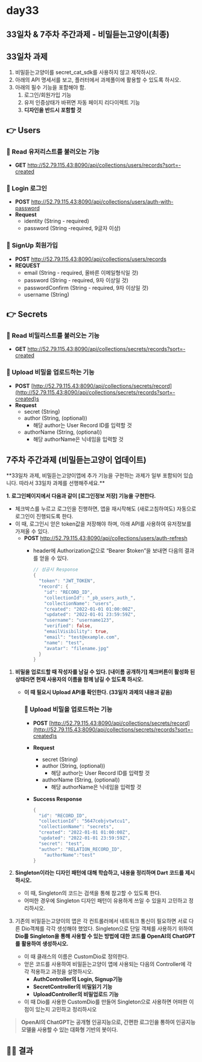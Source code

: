 # day33

## 33일차 & 7주차 주간과제 - 비밀듣는고양이(최종)


## 33일차 과제


1. 비밀듣는고양이를 secret_cat_sdk를 사용하지 않고 제작하시오.
2. 아래의 API 명세서를 보고, 플러터에서 과제풀이에 활용할 수 있도록 하시오.
3. 아래의 필수 기능을 포함해야 함.
    1. 로그인/회원가입 기능
    2. 유저 인증상태가 바뀌면 자동 페이지 리다이렉트 기능
    3. **디자인을 반드시 포함할 것**

## 👉 Users

### 📄 Read 유저리스트를 불러오는 기능

- **GET** http://52.79.115.43:8090/api/collections/users/records?sort=-created

### 📄 Login 로그인

- **POST** http://52.79.115.43:8090/api/collections/users/auth-with-password
- **Request**
    - identity (String - required)
    - password (String -required, 9글자 이상)


### 📄 **SignUp**  회원가입

- **POST** http://52.79.115.43:8090/api/collections/users/records
- **REQUEST**
    - email (String - required, 올바른 이메일형식일 것)
    - password (String - required, 9자 이상일 것)
    - passwordConfirm (String - required, 9자 이상일 것)
    - username (String)

## 👉 Secrets

### 📄 Read 비밀리스트를 불러오는 기능

- **GET** http://52.79.115.43:8090/api/collections/secrets/records?sort=-created

### 📄 Upload 비밀을 업로드하는 기능

- **POST** [http://52.79.115.43:8090/api/collections/secrets/record](http://52.79.115.43:8090/api/collections/secrets/records?sort=-created)s
- **Request**
    - secret (String)
    - author (String, (optional))
        - 해당 author는 User Record ID를 입력할 것
    - authorName (String, (optional))
        - 해당 authorName은 닉네임을 입력할 것

## 7주차 주간과제 (비밀듣는고양이 업데이트)

<aside>
**33일차 과제, 비밀듣는고양이앱에 추가 기능을 구현하는 과제가 일부 포함되어 있습니다.
따라서 33일차 과제를 선행해주세요.**

</aside>

**1. 로그인페이지에서 다음과 같이 [로그인정보 저장] 기능을 구현한다.**



- 체크박스를 누르고 로그인을 진행하면, 앱을 재시작해도 (새로고침하여도) 자동으로 로그인이 진행되도록 한다.
- 이 때, 로그인시 얻은 token값을 저장해야 하며, 아래 API를 사용하여 유저정보를 가져올 수 있다.
    - **POST** http://52.79.115.43:8090/api/collections/users/auth-refresh
        - header에 Authorization값으로 “Bearer $token”을 보내면 다음의 결과를 얻을 수 있다.
            
            ```dart
            // 성공시 Response
            {
              "token": "JWT_TOKEN",
              "record": {
                "id": "RECORD_ID",
                "collectionId": "_pb_users_auth_",
                "collectionName": "users",
                "created": "2022-01-01 01:00:00Z",
                "updated": "2022-01-01 23:59:59Z",
                "username": "username123",
                "verified": false,
                "emailVisibility": true,
                "email": "test@example.com",
                "name": "test",
                "avatar": "filename.jpg"
              }
            }
            ```
            
1. **비밀을 업로드할 때 작성자를 남길 수 있다. 
[내이름 공개하기] 체크버튼이 활성화 된 상태라면 현재 사용자의 이름을 함께 남길 수 있도록 하시오.**
    
    
    
    - **이 때 필요시 Upload API를 확인한다. (33일차 과제의 내용과 같음)**
        
        ### 📄 Upload 비밀을 업로드하는 기능
        
        - **POST** [http://52.79.115.43:8090/api/collections/secrets/record](http://52.79.115.43:8090/api/collections/secrets/records?sort=-created)s
        - **Request**
            - secret (String)
            - author (String, (optional))
                - 해당 author는 User Record ID를 입력할 것
            - authorName (String, (optional))
                - 해당 authorName은 닉네임을 입력할 것
        - **Success Response**
            
            ```dart
            {
              "id": "RECORD_ID",
              "collectionId": "5647cebjvtwtcu1",
              "collectionName": "secrets",
              "created": "2022-01-01 01:00:00Z",
              "updated": "2022-01-01 23:59:59Z",
              "secret": "test",
              "author": "RELATION_RECORD_ID",
            	"authorName":"test"
            }
            ```
            

1. **Singleton이라는 디자인 패턴에 대해 학습하고, 내용을 정리하며 Dart 코드를 제시하시오.**
    - 이 때, Singleton의 코드는 검색을 통해 참고할 수 있도록 한다.
    - 어떠한 경우에 Singleton 디자인 패턴이 유용하게 쓰일 수 있을지 고민하고 정리하시오.
    
2. 기존의 비밀듣는고양이의 앱은 각 컨트롤러에서 네트워크 통신이 필요하면 서로 다른 Dio객체를 각각 생성해야 했었다. Singleton으로 단일 객체를 사용하기 위하여 **Dio를 Singleton을 통해 사용할 수 있는 방법에 대한 코드를 OpenAI의 ChatGPT를 활용하여** **생성하시오.**
    - 이 때 클래스의 이름은 CustomDio로 정의한다.
    - 얻은 코드를 사용하여 비밀듣는고양이 앱에 사용되는 다음의 Controller에 각각 적용하고 
    과정을 설명하시오.
        - **AuthController의 Login, Signup기능**
        - **SecretController의 비밀읽기 기능**
        - **UploadController의 비밀업로드 기능**
    - 이 때 Dio를 사용한 CustomDio를 만들어 Singleton으로 사용하면 어떠한 이점이 있는지 고민하고 정리하시오
    

> **OpenAI의 ChatGPT는 공개형 인공지능으로, 간편한 로그인을 통하여 인공지능 모델을 사용할 수 있는 대화형 기반의 봇이다.**
>

## 🧑‍💻 결과

